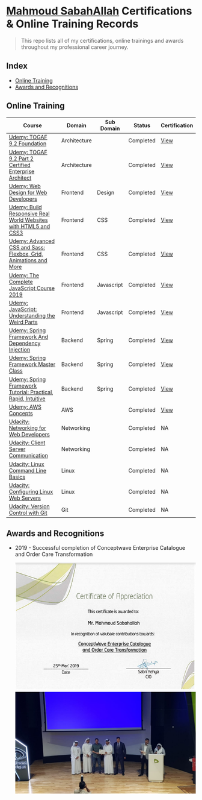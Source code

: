 # [Mahmoud SabahAllah](https://github.com/sabahallah) Certifications & Online Training Records

> This repo lists all of my certifications, online trainings and awards throughout my professional career journey.

## Index

* [Online Training](#online-training)
* [Awards and Recognitions](#awards-and-recognitions)

## Online Training

| Course      | Domain | Sub Domain | Status | Certification |
| ----------- | --- | --- | ----------- | -------- |
| [Udemy:  TOGAF 9.2 Foundation](https://www.udemy.com/togaf-part1)      | Architecture | | Completed       | [View](https://www.udemy.com/certificate/UC-4VKPEAPP/)
| [Udemy:  TOGAF 9.2 Part 2 Certified Enterprise Architect](https://www.udemy.com/course/togaf-part2)      | Architecture | | Completed       | [View](https://www.udemy.com/certificate/UC-MDRSCSHI/)
| [Udemy:  Web Design for Web Developers](https://www.udemy.com/web-design-secrets/)      | Frontend | Design | Completed       | [View](https://www.udemy.com/certificate/UC-XK378KM2/)
| [Udemy: Build Responsive Real World Websites with HTML5 and CSS3](https://www.udemy.com/design-and-develop-a-killer-website-with-html5-and-css3/)   | Frontend | CSS | Completed        | [View](https://www.udemy.com/certificate/UC-NB50CQWJ/)
| [Udemy: Advanced CSS and Sass: Flexbox, Grid, Animations and More](https://www.udemy.com/design-and-develop-a-killer-website-with-html5-and-css3/)   | Frontend |  CSS | Completed        | [View](https://www.udemy.com/certificate/UC-IAI350O4/)
| [Udemy: The Complete JavaScript Course 2019](https://www.udemy.com/the-complete-javascript-course/)   | Frontend |  Javascript | Completed        | [View](https://www.udemy.com/certificate/UC-7HD9YZ33/)
| [Udemy: JavaScript: Understanding the Weird Parts](https://www.udemy.com/understand-javascript/)      | Frontend |  Javascript | Completed       | [View](https://www.udemy.com/certificate/UC-1ERCIUNO/)
| [Udemy: Spring Framework And Dependency Injection](https://www.udemy.com/spring-framework-video-tutorial/)      | Backend | Spring| Completed       | [View](https://www.udemy.com/certificate/UC-K8QP42CS/)
| [Udemy: Spring Framework Master Class](https://www.udemy.com/spring-tutorial-for-beginners/)   | Backend | Spring| Completed        | [View](https://www.udemy.com/certificate/UC-YA41DL6N/)
| [Udemy: Spring Framework Tutorial: Practical, Rapid, Intuitive](https://www.udemy.com/spring-framework-4/)   | Backend | Spring| Completed        | [View](https://www.udemy.com/certificate/UC-LDDX2GL8/)
| [Udemy: AWS Concepts](https://www.udemy.com/aws-concepts)      | AWS | | Completed       | [View](https://www.udemy.com/certificate/UC-EVKXZGAE/)
| [Udacity: Networking for Web Developers](https://www.udacity.com/course/networking-for-web-developers--ud256)      | Networking | | Completed       | NA
| [Udacity: Client Server Communication](https://www.udacity.com/course/client-server-communication--ud897)      | Networking | | Completed       | NA
| [Udacity: Linux Command Line Basics](https://www.udacity.com/course/linux-command-line-basics--ud595)      | Linux | | Completed       | NA
| [Udacity: Configuring Linux Web Servers](https://www.udacity.com/course/configuring-linux-web-servers--ud299)      | Linux | | Completed       | NA
| [Udacity: Version Control with Git](https://www.udacity.com/course/version-control-with-git--ud123)      | Git | | Completed       | NA

## Awards and Recognitions

* 2019 - Successful completion of Conceptwave Enterprise Catalogue and Order Care Transformation

    ![cw transformation project certificate of appreciation image](./metadata/cw-transformation-project-certificate-of-appreciation.PNG)
    ![Ceremony image](./metadata/cw-transformation-project-certificate-of-appreciation-image-2019-03-25-at-8.58.24-AM.jpeg)
